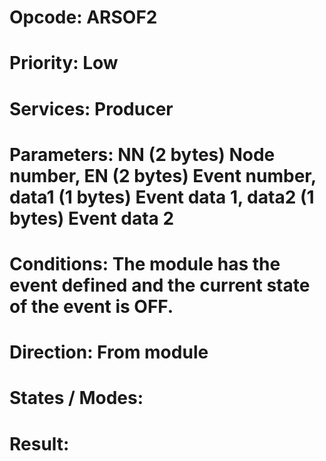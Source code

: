 # Opcode: ARSOF2
# Priority: Low
# Services: Producer
# Parameters: NN (2 bytes) Node number, EN (2 bytes) Event number, data1 (1 bytes) Event data 1, data2 (1 bytes) Event data 2
# Conditions: The module has the event defined and the current state of the event is OFF.
# Direction: From module
# States / Modes: 
# Result: 